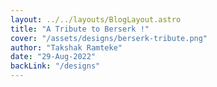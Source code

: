 ```yaml
---
layout: ../../layouts/BlogLayout.astro
title: "A Tribute to Berserk !"
cover: "/assets/designs/berserk-tribute.png"
author: "Takshak Ramteke"
date: "29-Aug-2022"
backLink: "/designs"
---
```

